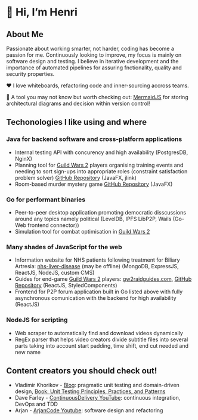 # 👋 Hi, I’m Henri

## About Me

Passionate about working smarter, not harder, coding has become a passion for me. Continuously looking to improve, my focus is mainly on software design and testing. I believe in iterative development and the importance of automated pipelines for assuring fnctionality, quality and security properties.

♥ I love whiteboards, refactoring code and inner-sourcing accross teams.

🔨 A tool you may not know but worth checking out: [MermaidJS](https://mermaid-js.github.io/mermaid/) for storing architectural diagrams and decision within version control!

## Techonologies I like using and where

### Java for backend software and cross-platform applications

- Internal testing API with concurency and high availability (PostgresDB, NginX)
- Planning tool for [Guild Wars 2](https://www.guildwars2.com/) players organising training events and needing to sort sign-ups into appropriate roles (constraint satisfaction problem solver) [GitHub Repository](https://github.com/HenriBDB/GW2RaidSquadGenerator) (JavaFX, jlink)
- Room-based murder mystery game [GitHub Repository](https://github.com/HenriBDB/Brooklyn-Murder-Mystery) (JavaFX)

### Go for performant binaries

- Peer-to-peer desktop application promoting democratic disscussions around any topics namely political (LevelDB, IPFS LibP2P, Wails (Go-Web frontend connector))
- Simulation tool for combat optimisation in [Guild Wars 2](https://www.guildwars2.com/)

### Many shades of JavaScript for the web

- Information website for NHS patients following treatment for Biliary Artresia: [nhs-liver-disease](http://nhs-liver-disease.herokuapp.com/) (may be offline) (MongoDB, ExpressJS, ReactJS, NodeJS, custom CMS)
- Guides for end-game [Guild Wars 2](https://www.guildwars2.com/) players: [gw2raidguides.com](https://gw2raidguides.com/), [GitHub Repository](https://github.com/HenriBDB/GW2RaidGuides) (ReactJS, StyledComponents)
- Frontend for P2P forum application built in Go listed above with fully asynchronous comunication with the backend for high availability (ReactJS)

### NodeJS for scripting

- Web scraper to automatically find and download videos dynamically
- RegEx parser that helps video creators divide subtitle files into several parts taking into account start padding, time shift, end cut needed and new name

## Content creators you should check out!

- Vladimir Khorikov - [Blog](https://enterprisecraftsmanship.com/): pragmatic unit testing and domain-driven design, [Book: Unit Testing Principles, Practices, and Patterns](https://www.oreilly.com/library/view/unit-testing-principles/9781617296277/)
- Dave Farley - [ContinuousDelivery YouTube](https://www.youtube.com/c/ContinuousDelivery): continuous integration, DevOps and TDD
- Arjan - [ArjanCode Youtube](https://www.youtube.com/c/ArjanCodes/): software design and refactoring

